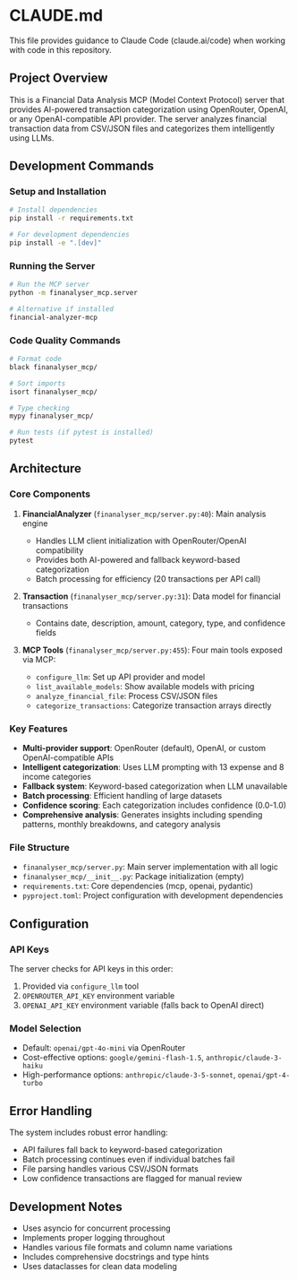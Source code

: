 # CLAUDE.md

This file provides guidance to Claude Code (claude.ai/code) when working with code in this repository.

## Project Overview

This is a Financial Data Analysis MCP (Model Context Protocol) server that provides AI-powered transaction categorization using OpenRouter, OpenAI, or any OpenAI-compatible API provider. The server analyzes financial transaction data from CSV/JSON files and categorizes them intelligently using LLMs.

## Development Commands

### Setup and Installation
```bash
# Install dependencies
pip install -r requirements.txt

# For development dependencies
pip install -e ".[dev]"
```

### Running the Server
```bash
# Run the MCP server
python -m finanalyser_mcp.server

# Alternative if installed
financial-analyzer-mcp
```

### Code Quality Commands
```bash
# Format code
black finanalyser_mcp/

# Sort imports
isort finanalyser_mcp/

# Type checking
mypy finanalyser_mcp/

# Run tests (if pytest is installed)
pytest
```

## Architecture

### Core Components

1. **FinancialAnalyzer** (`finanalyser_mcp/server.py:40`): Main analysis engine
   - Handles LLM client initialization with OpenRouter/OpenAI compatibility
   - Provides both AI-powered and fallback keyword-based categorization
   - Batch processing for efficiency (20 transactions per API call)

2. **Transaction** (`finanalyser_mcp/server.py:31`): Data model for financial transactions
   - Contains date, description, amount, category, type, and confidence fields

3. **MCP Tools** (`finanalyser_mcp/server.py:455`): Four main tools exposed via MCP:
   - `configure_llm`: Set up API provider and model
   - `list_available_models`: Show available models with pricing
   - `analyze_financial_file`: Process CSV/JSON files
   - `categorize_transactions`: Categorize transaction arrays directly

### Key Features

- **Multi-provider support**: OpenRouter (default), OpenAI, or custom OpenAI-compatible APIs
- **Intelligent categorization**: Uses LLM prompting with 13 expense and 8 income categories
- **Fallback system**: Keyword-based categorization when LLM unavailable
- **Batch processing**: Efficient handling of large datasets
- **Confidence scoring**: Each categorization includes confidence (0.0-1.0)
- **Comprehensive analysis**: Generates insights including spending patterns, monthly breakdowns, and category analysis

### File Structure

- `finanalyser_mcp/server.py`: Main server implementation with all logic
- `finanalyser_mcp/__init__.py`: Package initialization (empty)
- `requirements.txt`: Core dependencies (mcp, openai, pydantic)
- `pyproject.toml`: Project configuration with development dependencies

## Configuration

### API Keys
The server checks for API keys in this order:
1. Provided via `configure_llm` tool
2. `OPENROUTER_API_KEY` environment variable
3. `OPENAI_API_KEY` environment variable (falls back to OpenAI direct)

### Model Selection
- Default: `openai/gpt-4o-mini` via OpenRouter
- Cost-effective options: `google/gemini-flash-1.5`, `anthropic/claude-3-haiku`
- High-performance options: `anthropic/claude-3-5-sonnet`, `openai/gpt-4-turbo`

## Error Handling

The system includes robust error handling:
- API failures fall back to keyword-based categorization
- Batch processing continues even if individual batches fail
- File parsing handles various CSV/JSON formats
- Low confidence transactions are flagged for manual review

## Development Notes

- Uses asyncio for concurrent processing
- Implements proper logging throughout
- Handles various file formats and column name variations
- Includes comprehensive docstrings and type hints
- Uses dataclasses for clean data modeling